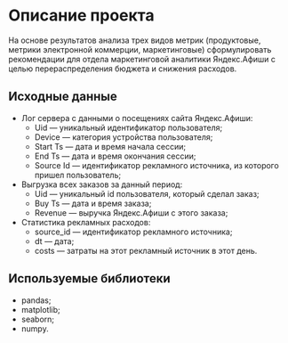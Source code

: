 # Описание проекта
На основе результатов анализа трех видов метрик (продуктовые, метрики электронной коммерции, маркетинговые) сформулировать рекомендации для отдела маркетинговой аналитики Яндекс.Афиши с целью перераспределения бюджета и снижения расходов. 
## Исходные данные 
- Лог сервера с данными о посещениях сайта Яндекс.Афиши:
  - Uid — уникальный идентификатор пользователя;
  - Device — категория устройства пользователя;
  - Start Ts — дата и время начала сессии;
  - End Ts — дата и время окончания сессии;
  - Source Id — идентификатор рекламного источника, из которого пришел пользователь;
- Выгрузка всех заказов за данный период:
  - Uid — уникальный id пользователя, который сделал заказ;
  - Buy Ts — дата и время заказа;
  - Revenue — выручка Яндекс.Афиши с этого заказа;
- Статистика рекламных расходов:
  - source_id — идентификатор рекламного источника;
  - dt — дата;
  - costs — затраты на этот рекламный источник в этот день.
## Используемые библиотеки      
- pandas;
- matplotlib;
- seaborn;
- numpy.
